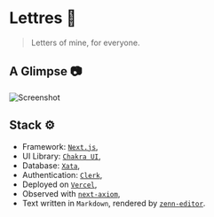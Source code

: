 # Lettres 💌

> Letters of mine, for everyone.

## A Glimpse 📷
![Screenshot](https://static.narix.link/Lettres/preview.png)

## Stack ⚙️
- Framework: [`Next.js`](https://nextjs.org),
- UI Library: [`Chakra UI`](https://chakra-ui.com/),
- Database: [`Xata`](https://xata.io),
- Authentication: [`Clerk`](https://clerk.com),
- Deployed on [`Vercel`](https://vercel.com),
- Observed with [`next-axiom`](https://axiom.co/),
- Text written in `Markdown`, rendered by [`zenn-editor`](https://github.com/zenn-dev/zenn-editor).
